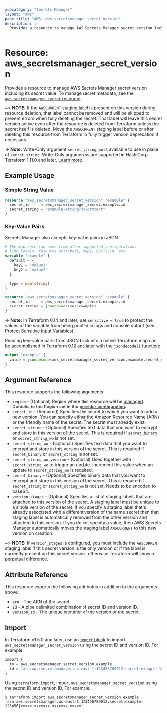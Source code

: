 ```yaml
---
subcategory: "Secrets Manager"
layout: "aws"
page_title: "AWS: aws_secretsmanager_secret_version"
description: |-
  Provides a resource to manage AWS Secrets Manager secret version including its secret value
---
```


# Resource: aws_secretsmanager_secret_version

Provides a resource to manage AWS Secrets Manager secret version including its secret value. To manage secret metadata, see the [`aws_secretsmanager_secret` resource](/docs/providers/aws/r/secretsmanager_secret.html).

~> **NOTE:** If the `AWSCURRENT` staging label is present on this version during resource deletion, that label cannot be removed and will be skipped to prevent errors when fully deleting the secret. That label will leave this secret version active even after the resource is deleted from Terraform unless the secret itself is deleted. Move the `AWSCURRENT` staging label before or after deleting this resource from Terraform to fully trigger version deprecation if necessary.

-> **Note:** Write-Only argument `secret_string_wo` is available to use in place of `secret_string`. Write-Only argumentss are supported in HashiCorp Terraform 1.11.0 and later. [Learn more](https://developer.hashicorp.com/terraform/language/resources/ephemeral#write-only-arguments).

## Example Usage

### Simple String Value

```terraform
resource "aws_secretsmanager_secret_version" "example" {
  secret_id     = aws_secretsmanager_secret.example.id
  secret_string = "example-string-to-protect"
}
```

### Key-Value Pairs

Secrets Manager also accepts key-value pairs in JSON.

```terraform
# The map here can come from other supported configurations
# like locals, resource attribute, map() built-in, etc.
variable "example" {
  default = {
    key1 = "value1"
    key2 = "value2"
  }

  type = map(string)
}

resource "aws_secretsmanager_secret_version" "example" {
  secret_id     = aws_secretsmanager_secret.example.id
  secret_string = jsonencode(var.example)
}
```

-> **Note:** In Terraform 0.14 and later, use `sensitive = true` to protect the values of the variable from being printed in logs and console output (see [Protect Sensitive Input Variables](https://learn.hashicorp.com/tutorials/terraform/sensitive-variables)).

Reading key-value pairs from JSON back into a native Terraform map can be accomplished in Terraform 0.12 and later with the [`jsondecode()` function](https://www.terraform.io/docs/configuration/functions/jsondecode.html):

```terraform
output "example" {
  value = jsondecode(aws_secretsmanager_secret_version.example.secret_string)["key1"]
}
```

## Argument Reference

This resource supports the following arguments:

* `region` - (Optional) Region where this resource will be [managed](https://docs.aws.amazon.com/general/latest/gr/rande.html#regional-endpoints). Defaults to the Region set in the [provider configuration](https://registry.terraform.io/providers/hashicorp/aws/latest/docs#aws-configuration-reference).
* `secret_id` - (Required) Specifies the secret to which you want to add a new version. You can specify either the Amazon Resource Name (ARN) or the friendly name of the secret. The secret must already exist.
* `secret_string` - (Optional) Specifies text data that you want to encrypt and store in this version of the secret. This is required if `secret_binary` or `secret_string_wo` is not set.
* `secret_string_wo` - (Optional) Specifies text data that you want to encrypt and store in this version of the secret. This is required if `secret_binary` or `secret_string` is not set.
* `secret_string_wo_version`  - (Optional) Used together with `secret_string_wo` to trigger an update. Increment this value when an update to `secret_string_wo` is required.
* `secret_binary` - (Optional) Specifies binary data that you want to encrypt and store in this version of the secret. This is required if `secret_string` or `secret_string_wo` is not set. Needs to be encoded to base64.
* `version_stages` - (Optional) Specifies a list of staging labels that are attached to this version of the secret. A staging label must be unique to a single version of the secret. If you specify a staging label that's already associated with a different version of the same secret then that staging label is automatically removed from the other version and attached to this version. If you do not specify a value, then AWS Secrets Manager automatically moves the staging label `AWSCURRENT` to this new version on creation.

~> **NOTE:** If `version_stages` is configured, you must include the `AWSCURRENT` staging label if this secret version is the only version or if the label is currently present on this secret version, otherwise Terraform will show a perpetual difference.

## Attribute Reference

This resource exports the following attributes in addition to the arguments above:

* `arn` - The ARN of the secret.
* `id` - A pipe delimited combination of secret ID and version ID.
* `version_id` - The unique identifier of the version of the secret.

## Import

In Terraform v1.5.0 and later, use an [`import` block](https://developer.hashicorp.com/terraform/language/import) to import `aws_secretsmanager_secret_version` using the secret ID and version ID. For example:

```terraform
import {
  to = aws_secretsmanager_secret_version.example
  id = "arn:aws:secretsmanager:us-east-1:123456789012:secret:example-123456|xxxxx-xxxxxxx-xxxxxxx-xxxxx"
}
```

Using `terraform import`, import `aws_secretsmanager_secret_version` using the secret ID and version ID. For example:

```console
% terraform import aws_secretsmanager_secret_version.example 'arn:aws:secretsmanager:us-east-1:123456789012:secret:example-123456|xxxxx-xxxxxxx-xxxxxxx-xxxxx'
```
